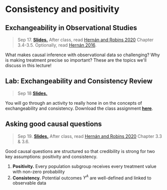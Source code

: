 
# Consistency and positivity

## Exchangeability in Observational Studies

> Sep 17. [**Slides.**](assets/slides/3-1_intro.pdf) After class, read [Hernán and Robins 2020](https://www.hsph.harvard.edu/miguel-hernan/causal-inference-book/) Chapter 3.4-3.5. Optionally, read [Hernán 2016](https://www.ncbi.nlm.nih.gov/pmc/articles/PMC5207342/).

What makes causal inference with observational data so challenging? Why is making treatment precise so important? These are the topics we'll discuss in this lecture!


## Lab: Exchangeability and Consistency Review

> Sep 18 [**Slides.**](assets/discussions/discussion4-class_activity.pdf)

You will go through an activity to really hone in on the concepts of exchangeability and consistency. Download the class assignment [**here**](assets/discussions/discussion-9-18.pdf).

## Asking good causal questions

> Sep 19. [**Slides.**](assets/slides/3-2_good_questions.pdf) After class, read [Hernán and Robins 2020](https://www.hsph.harvard.edu/miguel-hernan/causal-inference-book/) Chapter 3.3 & 3.6. 

Good causal questions are structured so that credibility is strong for two key assumptions: positivity and consistency.

1. **Positivity.** Every population subgroup receives every treatment value with non-zero probability
2. **Consistency.** Potential outcomes $Y^A$ are well-defined and linked to observable data

